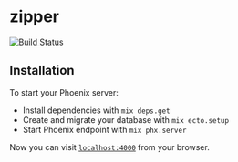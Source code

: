 # zipper

[![Build Status](https://travis-ci.org/KamilLelonek/zipper.svg?branch=master)](https://travis-ci.org/KamilLelonek/zipper)

## Installation

To start your Phoenix server:

  * Install dependencies with `mix deps.get`
  * Create and migrate your database with `mix ecto.setup`
  * Start Phoenix endpoint with `mix phx.server`

Now you can visit [`localhost:4000`](http://localhost:4000) from your browser.
